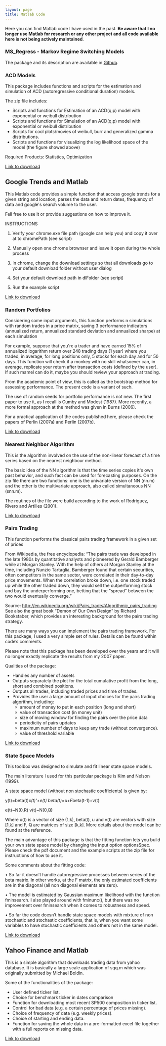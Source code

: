 ```yaml
---
layout: page
title: Matlab Code
---
```


Here you can find Matlab code I have used in the past. **Be aware that I no longer use Matlab for research or any other project and all code available here is not being actively maintained**.

### MS_Regress - Markov Regime Switching Models

The package and its description are available in [Github](https://github.com/msperlin/MS_Regress-Matlab).

### ACD Models

This package includes functions and scripts for the estimation and simulation of ACD (autoregressive conditional duration) models.

The zip file includes:

- Scripts and functions for Estimation of an ACD(q,p) model with exponential or weibull distribution
- Scripts and functions for Simulation of an ACD(q,p) model with exponential or weibull distribution
- Scripts for cool plots/movies of weibull, burr and generalized gamma distributions.
- Scripts and functions for visualizing the log likelihood space of the model (the figure showed above)

Required Products: Statistics, Optimization

[Link to download](/content/matlab/ACD_Models_FEX.zip)

## Google Trends and Matlab

This Matlab code provides a simple function that access google trends for a given string and location, parses the data and return dates, frequency of data and google's search volume to the user.

Fell free to use it or provide suggestions on how to improve it.

INSTRUCTIONS

1) Verify your chrome.exe file path (google can help you) and copy it over at to chromePath (see script)

2) Manually open one chrome brownser and leave it open during the whole process

3) In chrome, change the download settings so that all downloads go to your default download folder without user dialog

4) Set your default download path in dlFolder (see script)

5) Run the example script

[Link to download](/content/matlab/Gtrends_Matlab_v1.zip)

### Random Portfolios

Considering some input arguments, this function performs n simulations with random trades in a price matrix, saving 3 performance indicators (annualized return, annualized standard deviation and annualized sharpe) at each simulation

For example, suppose that you're a trader and have earned 15% of annualized logarithm return over 248 trading days (1 year) where you traded, in average, for long positions only, 5 stocks for each day and for 50 days. This function will check if a monkey with no skill whatsoever can, in average, replicate your return after transaction costs (defined by the user). If such mamel can do it, maybe you should review your approach at trading.

From the academic point of view, this is called as the bootstrap method for assessing performance. The present code is a variant of such.

The use of random seeds for portfolio performance is not new. The first paper to use it, as I recall is Cumby and Modest (1987). More recently, a more formal approach at the method was given in Burns (2006).

For a practical application of the codes published here, please check the papers of Perlin (2007a) and Perlin (2007b).

[Link to download](/content/matlab/Monkey_Trading_FEX.zip)


### Nearest Neighbor Algorithm

This is the algorithm involved on the use of the non-linear forecast of a time series based on the nearest neighbour method.

The basic idea of the NN algorithm is that the time series copies it's own past behavior, and such fact can be used for forecasting purposes. On the zip file there are two functions: one is the univariate version of NN (nn.m) and the other is the multivariate approach, also called simultaneous NN (snn.m).

The routines of the file were build according to the work of Rodriguez, Rivero and Artilles (2001).

[Link to download](/content/matlab/NN_FEX.zip)

### Pairs Trading

This function performs the classical pairs trading framework in a given set of prices

From Wikipedia, the free encyclopedia:
“The pairs trade was developed in the late 1980s by quantitative analysts and pioneered by Gerald Bamberger while at Morgan Stanley. With the help of others at Morgan Stanley at the time, including Nunzio Tartaglia, Bamberger found that certain securities, often competitors in the same sector, were correlated in their day-to-day price movements. When the correlation broke down, i.e. one stock traded up while the other traded down, they would sell the outperforming stock and buy the underperforming one, betting that the "spread" between the two would eventually converge.”

Source: http://en.wikipedia.org/wiki/Pairs_trade#Algorithmic_pairs_trading
See also the great book “Demon of Our Own Design” by Richard Bookstaber, which provides an interesting background for the pairs trading strategy.

There are many ways you can implement the pairs trading framework. For this package, I used a very simple set of rules. Details can be found within code’s comments.

Please note that this package has been developed over the years and it will no longer exactly replicate the results from my 2007 paper.

Qualities of the package:
- Handles any number of assets
- Outputs separately the plot for the total cumulative profit from the long, short and combined positions.
- Outputs all trades, including traded prices and time of trades.
- Provides the user a large amount of input choices for the pairs trading algorithm, including:
    * amount of money to put in each position (long and short)
    * value of transaction cost (in money unit)
    * size of moving window for finding the pairs over the price data
    * periodicity of pairs updates
    * maximum number of days to keep any trade (without convergence).
    * value of threshold variable

[Link to download](/content/matlab/PairsTrading_FEX.zip)


### State Space Models

This toolbox was designed to simulate and fit linear state space models.

The main literature I used for this particular package is Kim and Nelson (1999).

A state space model (without non stochastic coefficients) is given by:

y(t)=beta(t)*x(t)'+e(t)
beta(t)=u+F*beta(t-1)+v(t)

e(t)~N(0,R)
v(t)~N(0,Q)

Where x(t) is a vector of size (1,k), beta(t), u and v(t) are vectors with size [1,k] and F, Q are matrices of size [k,k]. More details about the model can be found at the reference.

The main advantage of this package is that the fitting function lets you build your own state space model by changing the input option optionsSpec. Please check the pdf document and the example scripts at the zip file for instructions of how to use it.

Some comments about the fitting code:

•	So far it doesn’t handle autoregressive processes between series of the beta matrix. In other works, at the F matrix, the only estimated coefficients are in the diagonal (all non diagonal elements are zero).

•	The model is estimated by Gaussian maximum likelihood with the function fminsearch. I also played around with fminunc(), but there was no improvement over fminsearch when it comes to robustness and speed.

•	So far the code doesn’t handle state space models with mixture of non stochastic and stochastic coefficients, that is, when you want some variables to have stochastic coefficients and others not in the same model.

[Link to download](/content/matlab/State_Space_Models_FEX.zip)

## Yahoo Finance and Matlab

This is a simple algorithm that downloads trading data from yahoo database. It is basically a large scale application of sqq.m which was originally submitted by Michael Boldin.

Some of the functionalities of the package:

- User defined ticker list.
- Choice for benchmark ticker in dates comparison
- Function for downloading most recent SP500 composition in ticker list.
- Control for bad data (e.g. a certain percentage of prices missing).
- Choice of frequency of data (e.g. weekly prices).
- Choice of starting and ending data.
- Function for saving the whole data in a pre-formatted excel file together with a full reports on missing data.

[Link to download](/content/matlab/GetTickerData_FEX.zip)
